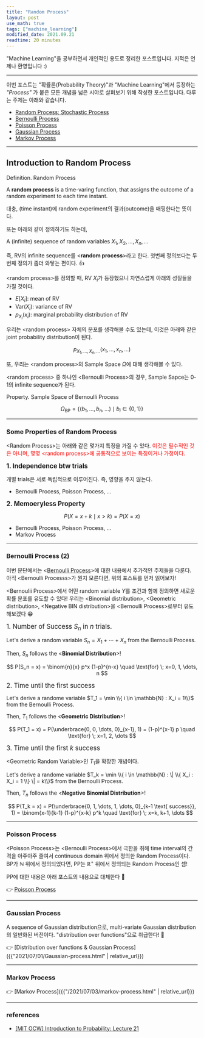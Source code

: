 ```yaml
---
title: "Random Process"
layout: post
use_math: true
tags: ["machine_learning"]
modified_date: 2021.09.21
readtime: 20 minutes
---
```


"Machine Learning"을 공부하면서 개인적인 용도로 정리한 포스트입니다. 지적은 언제나 환영입니다 :)

<hr/>

이번 포스트는 "확률론(Probability Theory)"과 "Machine Learning"에서 등장하는 *"Process"* 가 붙은 모든 개념을 넓은 시야로 살펴보기 위해 작성한 포스트입니다. 다루는 주제는 아래와 같습니다.

- [Random Process; Stochastic Process](#introduction-to-random-process)
- [Bernoulli Process](#bernoulli-process-2)
- [Poisson Process](#poisson-process)
- [Gaussian Process](#gaussian-process)
- [Markov Process](#markov-process)

<hr/>

## Introduction to Random Process

<div class="definition" markdown="1">

<span class="statement-title">Definition.</span> Random Process<br>

A **random process** is a time-varing function, that assigns the outcome of a random experiment to each time instant.

</div>

대충, (time instant)에 random experiment의 결과(outcome)을 매핑한다는 뜻이다.

또는 아래와 같이 정의하기도 하는데,

<div class="definition" markdown="1">

A (infinite) sequence of random variables $X_1, X_2, \dots, X_n, \dots$

</div>

즉, RV의 infinite sequence를 \<**random process**\>라고 한다. 첫번째 정의보다는 두번째 정의가 좀더 와닿는 편이다. 👍

\<random process\>를 정의할 때, RV $X_i$가 등장했으니 자연스럽게 아래의 성질들을 가질 것이다.

- $E[X_i]$: mean of RV
- $\text{Var}(X_i)$: variance of RV
- $p_{X_i} (x_i)$: marginal probability distribution of RV

우리는 \<random process\> 자체의 분포를 생각해볼 수도 있는데, 이것은 아래와 같은 joint probability distribution이 된다.

$$
p_{X_1, \dots, X_n, \dots} (x_1, \dots, x_n, \dots)
$$

또, 우리는 \<random process\>의 Sample Space $\Omega$에 대해 생각해볼 수 있다.

\<random process\> 중 하나인 \<Bernoulli Process\>의 경우, Sample Sapce는 0-1의 infinite sequence가 된다.

<div class="theorem" markdown="1">

<span class="statement-title">Property.</span> Sample Space of Bernoulli Process<br>

$$
\Omega_{\text{BP}} 
= \left\{ 
  (b_1, \dots, b_n, \dots ) \mid b_i \in \{ 0, 1 \}
  \right\}
$$

</div>

<hr/>

### Some Properties of Random Process

\<Random Process\>는 아래와 같은 몇가지 특징을 가질 수 있다. <span style="color: red">이것은 필수적인 것은 아니며, 몇몇 \<random process\>에 공통적으로 보이는 특징이거나 가정이다.</span>

<big>**1. Independence btw trials**</big>

개별 trials은 서로 독립적으로 이루어진다. 즉, 영향을 주지 않는다.

- Bernoulli Process, Poisson Process, ...

<big>**2. Memoeryless Property**</big>

$$
P(X = x + k \mid x > k) = P(X = x)
$$

- Bernoulli Process, Poisson Process, ...
- Markov Process

<hr/>

### Bernoulli Process (2)

이번 문단에서는 \<[Bernoulli Process](https://bluehorn07.github.io/mathematics/2021/03/25/poisson-distribution.html#bernoulli-process)\>에 대한 내용에서 추가적인 주제들을 다룬다. 아직 \<Bernoulli Processs\>가 뭔지 모른다면, 위의 포스트를 먼저 읽어보자!

\<Bernoulii Process\>에서 어떤 random variable $Y$를 조건과 함께 정의하면 새로운 확률 분포를 유도할 수 있다! 우리는 \<Binomial distribution\>, \<Geometric distribution\>, \<Negative BIN distribution\>을 \<Bernoulli Process\>로부터 유도해보겠다 😁

<div class="theorem" markdown="1">

<big>1. Number of Success $S_n$ in $n$ trials.</big>

Let's derive a random variable $S_n = X_1 + \cdots + X_n$ from the Bernoulli Process.

Then, $S_n$ follows the \<**Binomial Distribution**\>!

$$
P(S_n = x) = \binom{n}{x} p^x (1-p)^{n-x} \quad \text{for} \; x=0, 1, \dots, n
$$

</div>

<div class="theorem" markdown="1">

<big>2. Time until the first success</big>

Let's derive a randome variable $T_1 = \min \\{ i \in \mathbb{N} : X_i = 1\\}$ from the Bernoulli Process.

Then, $T_1$ follows the \<**Geometric Distribution**\>!

$$
P(T_1 = x) = P(\underbrace{0, 0, \dots, 0}_{x-1}, 1) = (1-p)^{x-1} p \quad \text{for} \; x=1, 2, \dots
$$

</div>

<div class="theorem" markdown="1">

<big>3. Time until the first $k$ success</big>

\<Geometric Random Variable\>인 $T_1$을 확장한 개념이다. 

Let's derive a randome variable $T_k = \min \\{ i \in \mathbb{N} : \| \\{ X_i : X_i = 1 \\} \| = k\\}$ from the Bernoulli Process.

Then, $T_n$ follows the \<**Negative Binomial Distribution**\>!

$$
P(T_k = x) = P(\underbrace{0, 1, \dots, 1, \dots, 0}_{k-1 \text{ success}}, 1) = \binom{x-1}{k-1} (1-p)^{x-k} p^k \quad \text{for} \; x=k, k+1, \dots
$$

</div>

<hr/>

### Poisson Process

\<Poisson Process\>는 \<Bernoulli Process\>에서 극한을 취해 time interval의 간격을 아주아주 줄여서 continuous domain 위에서 정의한 Random Process이다. <span class="half_HL">BP가 $\mathbb{N}$ 위에서 정의되었다면, PP는 $\mathbb{R^{+}}$ 위에서 정의되는 Random Process</span>인 셈!

PP에 대한 내용은 아래 포스트의 내용으로 대체한다 🙏

👉 [Poisson Process](https://bluehorn07.github.io/mathematics/2021/03/25/poisson-distribution.html#poisson-process)

<hr/>

### Gaussian Process

A sequence of Gaussian distribution으로, multi-variate Gaussian distribution의 일반화된 버전이다. "distribution over functions"으로 취급한다! 💪

👉 [Distribution over functions & Gaussian Process]({{"2021/07/01/Gaussian-process.html" | relative_url}})

<hr/>

### Markov Process

👉 [Markov Process]({{"/2021/07/03/markov-process.html" | relative_url}})

<hr/>

### references

- [[MIT OCW] Introduction to Probability: Lecture 21](https://ocw.mit.edu/resources/res-6-012-introduction-to-probability-spring-2018/part-iii-random-processes/MITRES_6_012S18_L21AS.pdf)



